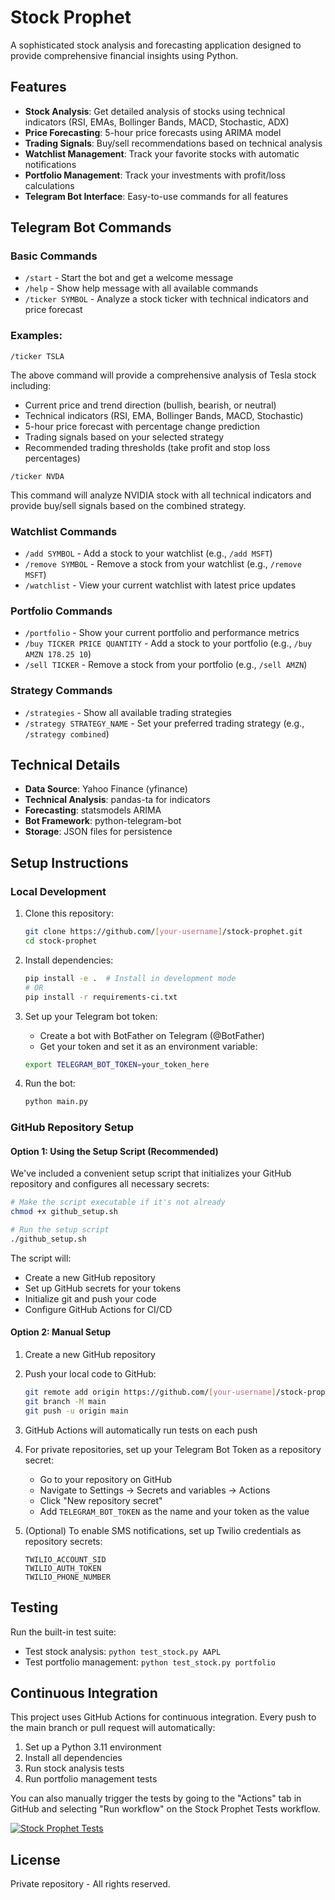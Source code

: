 # Stock Prophet

A sophisticated stock analysis and forecasting application designed to provide comprehensive financial insights using Python.

## Features

- **Stock Analysis**: Get detailed analysis of stocks using technical indicators (RSI, EMAs, Bollinger Bands, MACD, Stochastic, ADX)
- **Price Forecasting**: 5-hour price forecasts using ARIMA model
- **Trading Signals**: Buy/sell recommendations based on technical analysis
- **Watchlist Management**: Track your favorite stocks with automatic notifications
- **Portfolio Management**: Track your investments with profit/loss calculations
- **Telegram Bot Interface**: Easy-to-use commands for all features

## Telegram Bot Commands

### Basic Commands
- `/start` - Start the bot and get a welcome message
- `/help` - Show help message with all available commands
- `/ticker SYMBOL` - Analyze a stock ticker with technical indicators and price forecast

### Examples:
```
/ticker TSLA
```
The above command will provide a comprehensive analysis of Tesla stock including:
- Current price and trend direction (bullish, bearish, or neutral)
- Technical indicators (RSI, EMA, Bollinger Bands, MACD, Stochastic)
- 5-hour price forecast with percentage change prediction
- Trading signals based on your selected strategy
- Recommended trading thresholds (take profit and stop loss percentages)

```
/ticker NVDA
```
This command will analyze NVIDIA stock with all technical indicators and provide buy/sell signals based on the combined strategy.

### Watchlist Commands
- `/add SYMBOL` - Add a stock to your watchlist (e.g., `/add MSFT`)
- `/remove SYMBOL` - Remove a stock from your watchlist (e.g., `/remove MSFT`)
- `/watchlist` - View your current watchlist with latest price updates

### Portfolio Commands
- `/portfolio` - Show your current portfolio and performance metrics
- `/buy TICKER PRICE QUANTITY` - Add a stock to your portfolio (e.g., `/buy AMZN 178.25 10`)
- `/sell TICKER` - Remove a stock from your portfolio (e.g., `/sell AMZN`)

### Strategy Commands
- `/strategies` - Show all available trading strategies
- `/strategy STRATEGY_NAME` - Set your preferred trading strategy (e.g., `/strategy combined`)

## Technical Details

- **Data Source**: Yahoo Finance (yfinance)
- **Technical Analysis**: pandas-ta for indicators
- **Forecasting**: statsmodels ARIMA
- **Bot Framework**: python-telegram-bot
- **Storage**: JSON files for persistence

## Setup Instructions

### Local Development

1. Clone this repository:
   ```bash
   git clone https://github.com/[your-username]/stock-prophet.git
   cd stock-prophet
   ```

2. Install dependencies:
   ```bash
   pip install -e .  # Install in development mode
   # OR
   pip install -r requirements-ci.txt
   ```

3. Set up your Telegram bot token:
   - Create a bot with BotFather on Telegram (@BotFather)
   - Get your token and set it as an environment variable:
   ```bash
   export TELEGRAM_BOT_TOKEN=your_token_here
   ```

4. Run the bot:
   ```bash
   python main.py
   ```

### GitHub Repository Setup

#### Option 1: Using the Setup Script (Recommended)

We've included a convenient setup script that initializes your GitHub repository and configures all necessary secrets:

```bash
# Make the script executable if it's not already
chmod +x github_setup.sh

# Run the setup script
./github_setup.sh
```

The script will:
- Create a new GitHub repository
- Set up GitHub secrets for your tokens
- Initialize git and push your code
- Configure GitHub Actions for CI/CD

#### Option 2: Manual Setup

1. Create a new GitHub repository
2. Push your local code to GitHub:
   ```bash
   git remote add origin https://github.com/[your-username]/stock-prophet.git
   git branch -M main
   git push -u origin main
   ```

3. GitHub Actions will automatically run tests on each push

4. For private repositories, set up your Telegram Bot Token as a repository secret:
   - Go to your repository on GitHub
   - Navigate to Settings → Secrets and variables → Actions
   - Click "New repository secret"
   - Add `TELEGRAM_BOT_TOKEN` as the name and your token as the value

5. (Optional) To enable SMS notifications, set up Twilio credentials as repository secrets:
   ```
   TWILIO_ACCOUNT_SID
   TWILIO_AUTH_TOKEN
   TWILIO_PHONE_NUMBER
   ```

## Testing

Run the built-in test suite:
- Test stock analysis: `python test_stock.py AAPL`
- Test portfolio management: `python test_stock.py portfolio`

## Continuous Integration

This project uses GitHub Actions for continuous integration. Every push to the main branch or pull request will automatically:

1. Set up a Python 3.11 environment
2. Install all dependencies
3. Run stock analysis tests
4. Run portfolio management tests

You can also manually trigger the tests by going to the "Actions" tab in GitHub and selecting "Run workflow" on the Stock Prophet Tests workflow.

[![Stock Prophet Tests](https://github.com/[your-username]/stock-prophet/actions/workflows/stock-prophet-tests.yml/badge.svg)](https://github.com/[your-username]/stock-prophet/actions/workflows/stock-prophet-tests.yml)

## License

Private repository - All rights reserved.